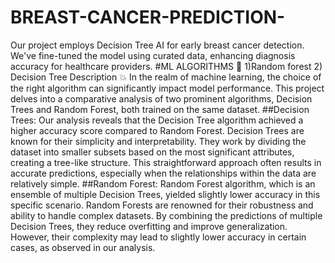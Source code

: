 # BREAST-CANCER-PREDICTION-
Our project employs Decision Tree AI for early breast cancer detection. We've fine-tuned the model using curated data, enhancing diagnosis accuracy for healthcare providers.
#ML ALGORITHMS  🚀
1)Random forest
2) Decision Tree
Description 💥
In the realm of machine learning, the choice of the right algorithm can significantly impact model performance.
This project delves into a comparative analysis of two prominent algorithms,
Decision Trees and Random Forest, both trained on the same dataset.
##Decision Trees: Our analysis reveals that the Decision Tree algorithm achieved a higher accuracy score compared to Random Forest. Decision Trees are known for their simplicity and interpretability. They work by dividing the dataset into smaller subsets based on the most significant attributes, creating a tree-like structure. This straightforward approach often results in accurate predictions,
especially when the relationships within the data are relatively simple.
##Random Forest: 
Random Forest algorithm, which is an ensemble of multiple Decision Trees, yielded slightly lower accuracy in this specific scenario. Random Forests are renowned for their 
robustness and ability to handle complex datasets. By combining the predictions of multiple Decision Trees, they reduce overfitting and improve generalization. However, their 
complexity may lead to slightly lower accuracy in certain cases, as observed in our analysis.

